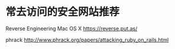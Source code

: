 # 常去访问的安全网站推荐
Reverse Engineering Mac OS X
https://reverse.put.as/

phrack
http://www.phrack.org/papers/attacking_ruby_on_rails.html
